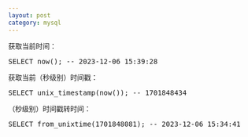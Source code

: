 ```yaml
---
layout: post
category: mysql
---
```


获取当前时间：
<pre>
SELECT now(); -- 2023-12-06 15:39:28
</pre>
获取当前（秒级别）时间戳：
<pre>
SELECT unix_timestamp(now()); -- 1701848434
<pre>
（秒级别）时间戳转时间：
<pre>
SELECT from_unixtime(1701848081); -- 2023-12-06 15:34:41
<pre>